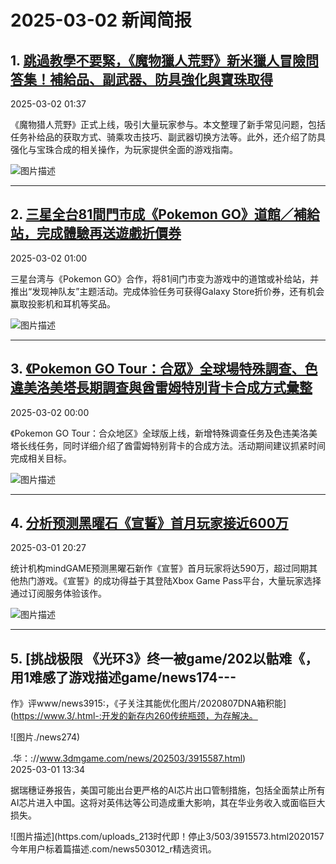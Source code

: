 # 2025-03-02 新闻简报

## 1. [跳過教學不要緊，《魔物獵人荒野》新米獵人冒險問答集！補給品、副武器、防具強化與寶珠取得](https://www.4gamers.com.tw/news/detail/70461/monster-hunter-wilds-beginner-guide)  
2025-03-02 01:37  

《魔物猎人荒野》正式上线，吸引大量玩家参与。本文整理了新手常见问题，包括任务补给品的获取方式、骑乘攻击技巧、副武器切换方法等。此外，还介绍了防具强化与宝珠合成的相关操作，为玩家提供全面的游戏指南。

![图片描述](https://img.4gamers.com.tw/puku-clone-version/a1ad51bb1d9175ce11da92317e7bf298fbbb00a7.jpg)

---

## 2. [三星全台81間門市成《Pokemon GO》道館／補給站，完成體驗再送遊戲折價券](https://www.4gamers.com.tw/news/detail/70463/samsung-taiwan-cooperate-with-pokemon-go)  
2025-03-02 01:00  

三星台湾与《Pokemon GO》合作，将81间门市变为游戏中的道馆或补给站，并推出“发现神队友”主题活动。完成体验任务可获得Galaxy Store折价券，还有机会赢取投影机和耳机等奖品。

![图片描述](https://img.4gamers.com.tw/ckfinder/files/Elvis/News/2025-02/Pokemon/Samsung.jpg?versionId=vYaRtCnPwhz0jneLyAkZb7b.cPEnsKps)

---

## 3. [《Pokemon GO Tour：合眾》全球場特殊調查、色違美洛美塔長期調查與酋雷姆特別背卡合成方式彙整](https://www.4gamers.com.tw/news/detail/70462/pokemon-go-tour-unova-global-it-s-not-over-yet-special-research-a-dazzling-aria-masterwork-research)  
2025-03-02 00:00  

《Pokemon GO Tour：合众地区》全球版上线，新增特殊调查任务及色违美洛美塔长线任务，同时详细介绍了酋雷姆特别背卡的合成方法。活动期间建议抓紧时间完成相关目标。

![图片描述](https://img.4gamers.com.tw/ckfinder/files/Elvis/News/2025-02/Pokemon/GO-Tour-2025-Special-Backgrounds.jpg?versionId=jbh4XD0N9jw.7Ds3fgwb3Eyd_0LfnPQf)

---

## 4. [分析预测黑曜石《宣誓》首月玩家接近600万](https://www.3dmgame.com/news/202503/3915602.html)  
2025-03-01 20:27  

统计机构mindGAME预测黑曜石新作《宣誓》首月玩家将达590万，超过同期其他热门游戏。《宣誓》的成功得益于其登陆Xbox Game Pass平台，大量玩家选择通过订阅服务体验该作。

![图片描述](httpsgame/0831971_849330.jpg)

---

## 5. [挑战极限 《光环3》终一被game/202以骷难《，用1难感了游戏描述game/news174---

作》评www/news3915:，《子关注其能优化图片/2020807DNA箱积能](https://www.3/.html-:开发的新存内260传统瓶颈，为存解决。

![图片./news274)

.华：://www.3dmgame.com/news/202503/3915587.html)  
2025-03-01 13:34  

据瑞穗证券报告，美国可能出台更严格的AI芯片出口管制措施，包括全面禁止所有AI芯片进入中国。这将对英伟达等公司造成重大影响，其在华业务收入或面临巨大损失。

![图片描述](https.com/uploads_213时代即！停止3/503/3915573.html2020157今年用户标着篇描述.com/news503012_r精选资讯。
